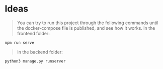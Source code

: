 # Ideas
> You can try to run this project through the following commands until the docker-compose file is published, and see how it works.
> In the frontend folder:
```
npm run serve
```
> In the backend folder:
```
python3 manage.py runserver
```
